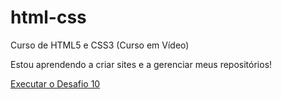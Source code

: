 # html-css
 Curso de HTML5 e CSS3 (Curso em Vídeo)

 Estou aprendendo a criar sites e a gerenciar meus repositórios!

<a href="https://kallebyalencar.github.io/html-css/desafios/desafio10/index.html"> Executar o Desafio 10</a>